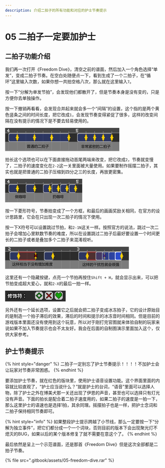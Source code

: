 ```yaml
---
description: 介绍二拍子的所有功能和对应的护士节奏提示
---
```


# 05 二拍子一定要加护士

## 二拍子功能介绍

我们再一次打开《Freedom Dive》，清空之前的谱面，然后加入一个角色选择“单发”，变成二拍子节奏。在空白处随便点一下，看到生成了一个二拍子，在“循环”这里输入次数，如果你想一共拍空格八次，那么就在这里输入`7`。

按一下“分解为单发节拍”，会发现他们都散开了，但是节奏本身是没有变的，只是方便你去单独操作。

按一下撤销再看看，会发现合并起来就会多一个“间隔”的设置，这个指的是两个黄色竖条之间的时间长度，把它改成`1`，会发现节奏变得紧促了很多，这样的改变间隔在没有提示的情况下是不要去轻易使用的。

![](.gitbook/assets/05-01.png)

拍长这个选项也可以在下面直接拖动首尾两端来改变，把它改成`2`，节奏就变慢了，二拍子的速度变化在`2-2`这一关里面被大量使用。如果要制作摇摆二拍子，其实也就是把普通的二拍子压缩到四分之三的长度，再放更密集。

![](.gitbook/assets/05-02.png)

按一下菱形符号，节奏拍变成了一个方框，和最后的画画奖励关相同，在官方的设计思路里，它会在只出现一次二拍子的情况下使用。

按一下X符号可以设置跳过节拍，和`2-1N`这关一样。按照官方的说法，跳过一次二拍子会增加心里默数节奏的难度，所以在设置跳过二拍子后最好要设置一个时间更长的二拍子或者是叠加多个二拍子来混淆视听。

![](.gitbook/assets/05-03.png)

这里还有一个隐藏按键，点亮一个节拍再按住`Shift + H`，就会显示出来，可以把节拍变成超大爱心，就和`2-X`的最后一拍一样。

![](.gitbook/assets/05-04.png)

另外还有一个延长选项，设置它之后就会把二拍子变成冰冻拍子，它的设计原始目的是制造一个拍子滞后的效果，滞后的时间和提示的冰冻音时间相同。但是目前的游戏版本里面还没有使用到这个玩意，所以对于刚打完官图就来体验自制的玩家来说如果不加入节奏提示也会不太友好。我会在后面的自制图演示里面加入这个，仅供大家参考。

## 护士节奏提示

{% hint style="danger" %}
二拍子一定别忘了护士节奏提示！！！！不加护士会让玩家对节奏非常困惑。
{% endhint %}

要添加护士节奏，就在红色的版块里，使用护士语音设置功能。这个界面里面的内容就比较直观了，“护士应当说什么？”就是护士的台词，“语音”里面可以选择人物，除了护士之外在博美犬那一关还出现了伊恩的声音，甚至也可以选择只有灯光没有声音。下面的拍长是配合着二拍子速度用的，如果二拍子的速度是一拍一下，那么这里护士的语速也是选择1拍，其余同理。摇摆拍子也是一样，把护士念词和二拍子保持相同节奏即可。

{% hint style="info" %}
如果整段护士提示跨越了小节线，那么一定要按一下“分解为独立事件”，把它们都分成一个一个词块，否则目前的版本下会出现聚光灯不熄灭的BUG，如果以后的某个版本修复了就不需要在意这个了。
{% endhint %}

最后依然是呈上一个示范谱面，还是那首《Freedom Dive》但是这次全部都是二拍子节奏。

{% file src=".gitbook/assets/05-freedom-dive.rar" %}

